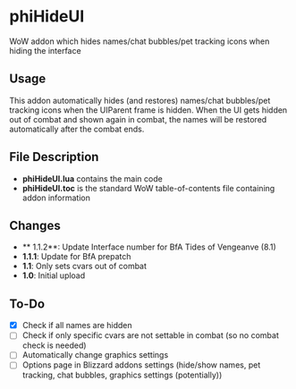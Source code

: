 # phiHideUI
WoW addon which hides names/chat bubbles/pet tracking icons when hiding the interface

## Usage
This addon automatically hides (and restores) names/chat bubbles/pet tracking icons when the UIParent frame is hidden. When the UI gets hidden out of combat and shown again in combat, the names will be restored automatically after the combat ends.

## File Description
- **phiHideUI.lua** contains the main code
- **phiHideUI.toc** is the standard WoW table-of-contents file containing addon information

## Changes
- ** 1.1.2**: Update Interface number for BfA Tides of Vengeanve (8.1)
- **1.1.1**: Update for BfA prepatch
- **1.1**: Only sets cvars out of combat
- **1.0**: Initial upload

## To-Do
- [x] Check if all names are hidden
- [ ] Check if only specific cvars are not settable in combat (so no combat check is needed)
- [ ] Automatically change graphics settings
- [ ] Options page in Blizzard addons settings (hide/show names, pet tracking, chat bubbles, graphics settings (potentially))